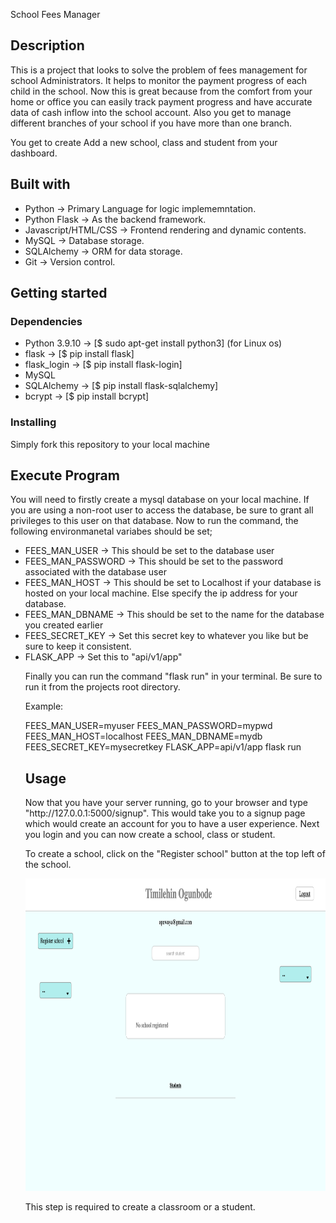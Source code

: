School Fees Manager

<h2>Description</h2>
<p>This is a project that looks to solve the problem of fees management for school Administrators.
 It helps to monitor the payment progress of each child in the school. Now this is great 
because from the comfort from your home or office you can easily track payment progress 
and have accurate data of cash inflow into the school account. Also you get to manage different
branches of your school if you have more than one branch.</p>
<p>You get to create Add a new school, class and student from your dashboard.</p>

<h2>Built with</h2>
    <ul>
        <li>Python -> Primary Language for logic implememntation.</li>
        <li>Python Flask -> As the backend framework.</li>
        <li>Javascript/HTML/CSS -> Frontend rendering and dynamic contents.</li>
        <li>MySQL -> Database storage.</li>
        <li>SQLAlchemy -> ORM for data storage.</li>
        <li>Git -> Version control.</li>
    </ul>

<h2>Getting started</h2>
    <h3>Dependencies</h3>
        <ul>
            <li>Python 3.9.10 -> [$ sudo apt-get install python3] (for Linux os)</li>
            <li>flask -> [$ pip install flask]</li>
            <li>flask_login -> [$ pip install flask-login]</li>
            <li>MySQL</li>
            <li>SQLAlchemy -> [$ pip install flask-sqlalchemy]</li>
            <li>bcrypt -> [$ pip install bcrypt]</li>
        </ul>
    <h3>Installing</h3>
        <p>Simply fork this repository to your local machine</p>

<h2>Execute Program</h2>
    <p>You will need to firstly create a mysql database on your local machine. 
    If you are using a non-root user to access the database, be sure to 
    grant all privileges to this user on that database.
    Now to run the command, the following environmanetal variabes should be set;</p>
    <ul>
        <li>FEES_MAN_USER -> This should be set to the database user</li>
        <li>FEES_MAN_PASSWORD -> This should be set to the password associated with 
          the database user</li>
        <li>FEES_MAN_HOST -> This should be set to Localhost if your database is 
          hosted on your local machine. Else specify the ip address for your database.</li>
        <li>FEES_MAN_DBNAME -> This should be set to the name for the database you created 
          earlier</li>
        <li>FEES_SECRET_KEY -> Set this secret key to whatever you like but be sure to keep it
          consistent.</li>
        <li>FLASK_APP -> Set this to "api/v1/app"</li>
    <p>Finally you can run the command "flask run" in your terminal. Be sure to run it from the 
    projects root directory.</p>
    <p>Example:</p>
        <p>FEES_MAN_USER=myuser FEES_MAN_PASSWORD=mypwd FEES_MAN_HOST=localhost FEES_MAN_DBNAME=mydb FEES_SECRET_KEY=mysecretkey FLASK_APP=api/v1/app flask run</p>
    
<h2>Usage</h2>
    <p>Now that you have your server running, go to your browser and type "http://127.0.0.1:5000/signup".
    This would take you to a signup page which would create an account for you to have a user experience.
    Next you login and you can now create a school, class or student.</p>
    <p>To create a school, click on the "Register school" button at the top left of the school.</p> 
    <p><img src="screenshots/home.png" width="700" height="500"></p>
    <p>This step is required to create a classroom or a student.</p>